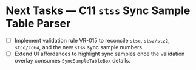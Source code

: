 # Next Tasks — C11 `stss` Sync Sample Table Parser

- [ ] Implement validation rule VR-015 to reconcile `stsc`, `stsz/stz2`, `stco/co64`, and the new `stss` sync sample numbers.
- [ ] Extend UI affordances to highlight sync samples once the validation overlay consumes `SyncSampleTableBox` details.
